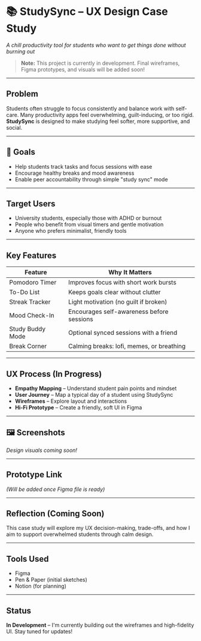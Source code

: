 # 📚 StudySync – UX Design Case Study  
*A chill productivity tool for students who want to get things done without burning out*

>**Note:** This project is currently in development. Final wireframes, Figma prototypes, and visuals will be added soon!

---

## Problem

Students often struggle to focus consistently and balance work with self-care. Many productivity apps feel overwhelming, guilt-inducing, or too rigid. **StudySync** is designed to make studying feel softer, more supportive, and social.

---

## 🎯 Goals

- Help students track tasks and focus sessions with ease  
- Encourage healthy breaks and mood awareness  
- Enable peer accountability through simple "study sync" mode

---

## Target Users

- University students, especially those with ADHD or burnout  
- People who benefit from visual timers and gentle motivation  
- Anyone who prefers minimalist, friendly tools

---

## Key Features

| Feature         | Why It Matters                              |
|----------------|----------------------------------------------|
| Pomodoro Timer  | Improves focus with short work bursts        |
| To-Do List     | Keeps goals clear without clutter            |
| Streak Tracker | Light motivation (no guilt if broken)       |
| Mood Check-In  | Encourages self-awareness before sessions   |
| Study Buddy Mode | Optional synced sessions with a friend     |
| Break Corner   | Calming breaks: lofi, memes, or breathing   |

---

## UX Process (In Progress)

- **Empathy Mapping** – Understand student pain points and mindset  
- **User Journey** – Map a typical day of a student using StudySync  
- **Wireframes** – Explore layout and interactions  
- **Hi-Fi Prototype** – Create a friendly, soft UI in Figma  

---

## 🖼️ Screenshots

_Design visuals coming soon!_

---

## Prototype Link  
*(Will be added once Figma file is ready)*

---

## Reflection (Coming Soon)

This case study will explore my UX decision-making, trade-offs, and how I aim to support overwhelmed students through calm design.

---

## Tools Used

- Figma  
- Pen & Paper (initial sketches)  
- Notion (for planning)  

---

## Status

**In Development** – I'm currently building out the wireframes and high-fidelity UI. Stay tuned for updates!

